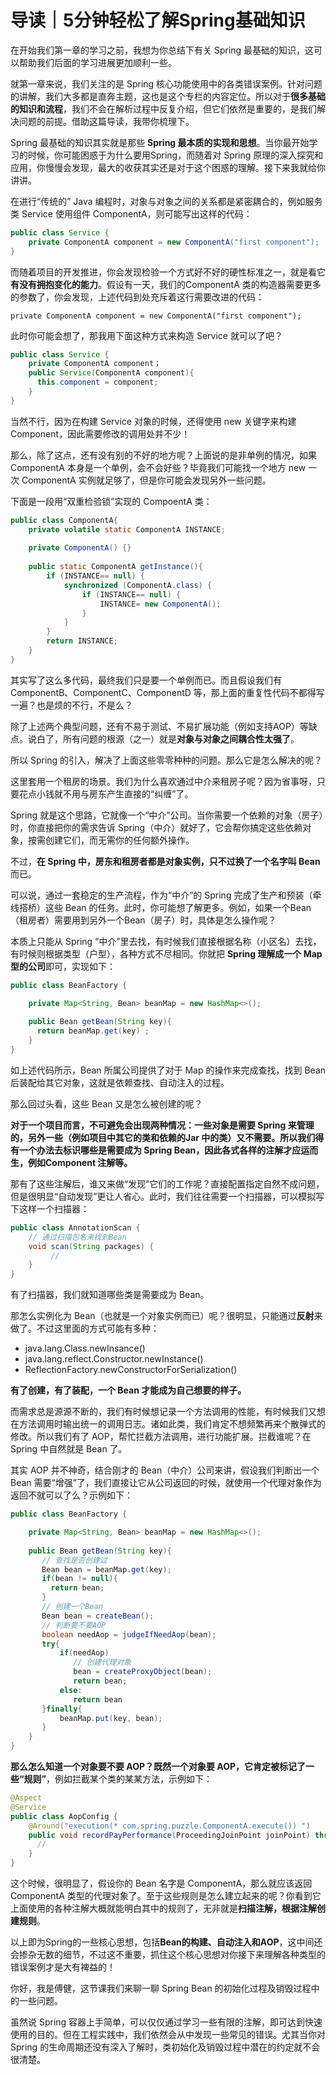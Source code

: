 # 导读｜5分钟轻松了解Spring基础知识

在开始我们第一章的学习之前，我想为你总结下有关 Spring 最基础的知识，这可以帮助我们后面的学习进展更加顺利一些。

就第一章来说，我们关注的是 Spring 核心功能使用中的各类错误案例。针对问题的讲解，我们大多都是直奔主题，这也是这个专栏的内容定位。所以对于**很多基础的知识和流程**，我们不会在解析过程中反复介绍，但它们依然是重要的，是我们解决问题的前提。借助这篇导读，我带你梳理下。

Spring 最基础的知识其实就是那些 **Spring 最本质的实现和思想**。当你最开始学习的时候，你可能困惑于为什么要用Spring，而随着对 Spring 原理的深入探究和应用，你慢慢会发现，最大的收获其实还是对于这个困惑的理解。接下来我就给你讲讲。

在进行“传统的” Java 编程时，对象与对象之间的关系都是紧密耦合的，例如服务类 Service 使用组件 ComponentA，则可能写出这样的代码：

```java
public class Service {
    private ComponentA component = new ComponentA("first component");
}
```

而随着项目的开发推进，你会发现检验一个方式好不好的硬性标准之一，就是看它**有没有拥抱变化的能力**。假设有一天，我们的ComponentA 类的构造器需要更多的参数了，你会发现，上述代码到处充斥着这行需要改进的代码：

`private ComponentA component = new ComponentA("first component");`

此时你可能会想了，那我用下面这种方式来构造 Service 就可以了吧？

```java
public class Service {
    private ComponentA component；
    public Service(ComponentA component){
      this.component = component;
    }
}
```

当然不行，因为在构建 Service 对象的时候，还得使用 new 关键字来构建 Component，因此需要修改的调用处并不少！

那么，除了这点，还有没有别的不好的地方呢？上面说的是非单例的情况，如果 ComponentA 本身是一个单例，会不会好些？毕竟我们可能找一个地方 new 一次 ComponentA 实例就足够了，但是你可能会发现另外一些问题。

下面是一段用“双重检验锁”实现的 CompoentA 类：

```java
public class ComponentA{  
    private volatile static ComponentA INSTANCE;  
     
    private ComponentA() {}  
     
    public static ComponentA getInstance(){  
        if (INSTANCE== null) {  
            synchronized (ComponentA.class) {  
                if (INSTANCE== null) {  
                    INSTANCE= new ComponentA();  
                }  
            }  
        }  
        return INSTANCE;  
    }  
}
```

其实写了这么多代码，最终我们只是要一个单例而已。而且假设我们有 ComponentB、ComponentC、ComponentD 等，那上面的重复性代码不都得写一遍？也是烦的不行，不是么？

除了上述两个典型问题，还有不易于测试、不易扩展功能（例如支持AOP）等缺点。说白了，所有问题的根源（之一）就是**对象与对象之间耦合性太强了**。

所以 Spring 的引入，解决了上面这些零零种种的问题。那么它是怎么解决的呢？

这里套用一个租房的场景。我们为什么喜欢通过中介来租房子呢？因为省事呀，只要花点小钱就不用与房东产生直接的“纠缠”了。

Spring 就是这个思路，它就像一个“中介”公司。当你需要一个依赖的对象（房子）时，你直接把你的需求告诉 Spring（中介）就好了，它会帮你搞定这些依赖对象，按需创建它们，而无需你的任何额外操作。

不过，**在 Spring 中，房东和租房者都是对象实例，只不过换了一个名字叫 Bean** 而已。

可以说，通过一套稳定的生产流程，作为“中介”的 Spring 完成了生产和预装（牵线搭桥）这些 Bean 的任务。此时，你可能想了解更多。例如，如果一个Bean（租房者）需要用到另外一个Bean（房子）时，具体是怎么操作呢？

本质上只能从 Spring “中介”里去找，有时候我们直接根据名称（小区名）去找，有时候则根据类型（户型），各种方式不尽相同。你就把 **Spring 理解成一个 Map 型的公司**即可，实现如下：

```java
public class BeanFactory {

    private Map<String, Bean> beanMap = new HashMap<>();
    
    public Bean getBean(String key){
      return beanMap.get(key) ;
    }
}
```

如上述代码所示，Bean 所属公司提供了对于 Map 的操作来完成查找，找到 Bean 后装配给其它对象，这就是依赖查找、自动注入的过程。

那么回过头看，这些 Bean 又是怎么被创建的呢？

**对于一个项目而言，不可避免会出现两种情况：一些对象是需要 Spring 来管理的，另外一些（例如项目中其它的类和依赖的Jar 中的类）又不需要。所以我们得有一个办法去标识哪些是需要成为 Spring Bean，因此各式各样的注解才应运而生，例如Component 注解等。**

那有了这些注解后，谁又来做“发现”它们的工作呢？直接配置指定自然不成问题，但是很明显“自动发现”更让人省心。此时，我们往往需要一个扫描器，可以模拟写下这样一个扫描器：

```java
public class AnnotationScan {
    // 通过扫描包名来找到Bean
    void scan(String packages) {
         //
    }
}
```

有了扫描器，我们就知道哪些类是需要成为 Bean。

那怎么实例化为 Bean（也就是一个对象实例而已）呢？很明显，只能通过**反射**来做了。不过这里面的方式可能有多种：

- java.lang.Class.newInsance()
- java.lang.reflect.Constructor.newInstance()
- ReflectionFactory.newConstructorForSerialization()

**有了创建，有了装配，一个 Bean 才能成为自己想要的样子。**

而需求总是源源不断的，我们有时候想记录一个方法调用的性能，有时候我们又想在方法调用时输出统一的调用日志。诸如此类，我们肯定不想频繁再来个散弹式的修改。所以我们有了 AOP，帮忙拦截方法调用，进行功能扩展。拦截谁呢？在 Spring 中自然就是 Bean 了。

其实 AOP 并不神奇，结合刚才的 Bean（中介）公司来讲，假设我们判断出一个 Bean 需要“增强”了，我们直接让它从公司返回的时候，就使用一个代理对象作为返回不就可以了么？示例如下：

```java
public class BeanFactory {

    private Map<String, Bean> beanMap = new HashMap<>();
    
    public Bean getBean(String key){
       // 查找是否创建过
       Bean bean = beanMap.get(key);
       if(bean != null){
         return bean;
       }
       // 创建一个Bean
       Bean bean = createBean();
       // 判断要不要AOP
       boolean needAop = judgeIfNeedAop(bean);
       try{
           if(needAop)
              // 创建代理对象
              bean = createProxyObject(bean);
              return bean;
           else:
              return bean
       }finally{
           beanMap.put(key, bean);
       }
    }
}
```

**那么怎么知道一个对象要不要 AOP？既然一个对象要 AOP，它肯定被标记了一些“规则”**，例如拦截某个类的某某方法，示例如下：

```java
@Aspect
@Service
public class AopConfig {
    @Around("execution(* com.spring.puzzle.ComponentA.execute()) ")
    public void recordPayPerformance(ProceedingJoinPoint joinPoint) throws Throwable {
      //
    }
}
```

这个时候，很明显了，假设你的 Bean 名字是 ComponentA，那么就应该返回 ComponentA 类型的代理对象了。至于这些规则是怎么建立起来的呢？你看到它上面使用的各种注解大概就能明白其中的规则了，无非就是**扫描注解，根据注解创建规则**。

以上即为Spring的一些核心思想，包括**Bean的构建、自动注入和AOP**，这中间还会掺杂无数的细节，不过这不重要，抓住这个核心思想对你接下来理解各种类型的错误案例才是大有裨益的！

你好，我是傅健，这节课我们来聊一聊 Spring Bean 的初始化过程及销毁过程中的一些问题。

虽然说 Spring 容器上手简单，可以仅仅通过学习一些有限的注解，即可达到快速使用的目的。但在工程实践中，我们依然会从中发现一些常见的错误。尤其当你对 Spring 的生命周期还没有深入了解时，类初始化及销毁过程中潜在的约定就不会很清楚。

